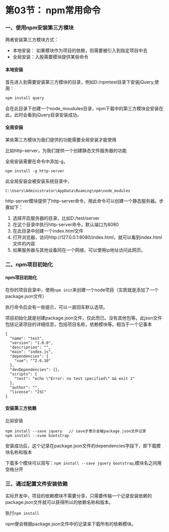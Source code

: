 # 第03节： npm常用命令

### 一、使用npm安装第三方模块

两者安装第三方模块方式：

* 本地安装： 如果模块作为项目的依赖，则需要被引入到指定项目中去
* 全局安装：入股需要模块提供某些命令

#### 本地安装

首先进入到需要安装第三方模块的目录，例如D:/npmtest目录下安装jQuery,使用：

```cmd
npm install query
```

会在此目录下创建一个node_moudules目录，npm下载中的第三方模块会安装在此。此时会看到jQuery目录安装成功。

#### 全局安装

某些第三方模块为我们提供的功能需要全局安装才能使用

比如http-server，为我们提供一个创建静态文件服务器的功能

全局安装需要在命令中添加-g，

```node
npm install -g http-server
```

此全局安装会被安装系统目录中，

```
C:\Users\Administrator\AppData\Roaming\npm\node_modules
```

http-server模块提供了http-server命令，用此命令可以创建一个静态服务器。步骤如下：

1. 选择开启服务器的目录，比如D:/test/server
2. 在这个目录中执行http-server命令，默认端口为8080
3. 在此目录中创建一个index.html文件
4. 打开浏览器，访问http://127.0.0.1:8080/index.html，就可以看到index.html文件的内容
5. 如果服务器与其他设备同在一个网络，可以使用ip地址访问此网页。

### 二、npm项目初始化

#### npm项目初始化

在你的项目目录中，使用`npm init`来创建一个node项目（实质就是添加了一个package.json文件）

执行命令后会有一些提示，可以一直回车默认选项。

项目初始化就是创建package.json文件，仅此而已。没有其他包等。此json文件包括记录项目的详细信息，包括项目名称，依赖模块等。相当于一个记事本

```
{
  "name": "test",
  "version": "1.0.0",
  "description": "",
  "main": "index.js",
  "dependencies": {
    "vue": "^2.6.10"
  },
  "devDependencies": {},
  "scripts": {
    "test": "echo \"Error: no test specified\" && exit 1"
  },
  "author": "",
  "license": "ISC"
}
```

#### 安装第三方依赖

比如安装

```
npm install --save jquery   // save才表示会被package.json文件记录
npm install --svae bootstrap
```

安装成功后，这个记录在package.json文件的dependencies字段下，即下载模块名称和版本

下载多个模块可以简写：`npm install --save jquery bootstrap`,模块名之间用空格分开

### 三、通过配置文件安装依赖

实际开发中，项目的依赖模块不需要分享，只需要传输一个记录安装依赖的package.json文件就可以获得所以的依赖名称和版本。

执行`npm install`

npm便会根据package.json文件中的记录来下载所有的依赖模块。



